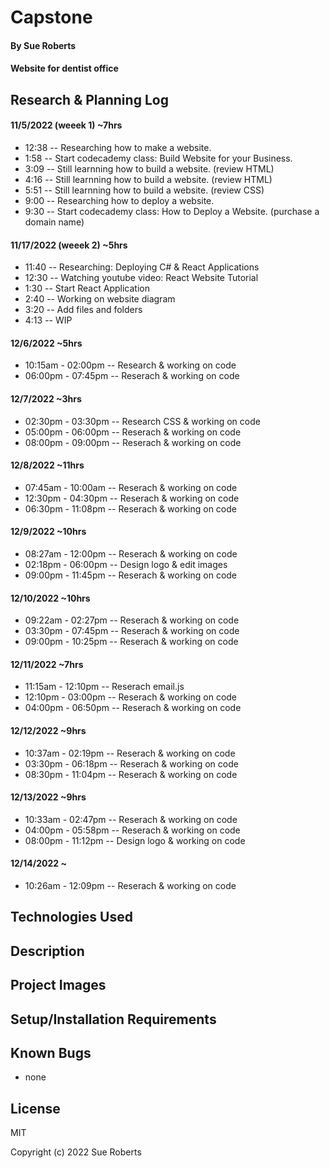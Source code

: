 # Capstone

#### By Sue Roberts

####  Website for dentist office

## Research & Planning Log

#### 11/5/2022 (weeek 1) ~7hrs
* 12:38 -- Researching how to make a website.
* 1:58  -- Start codecademy class: Build Website for your Business.
* 3:09  -- Still learnning how to build  a website. (review HTML)
* 4:16  -- Still learnning how to build a website. (review HTML)
* 5:51  -- Still learnning how to build a website. (review CSS)
* 9:00  -- Researching how to deploy a website.
* 9:30  -- Start codecademy class: How to Deploy a Website. (purchase a domain name)

#### 11/17/2022 (weeek 2) ~5hrs
* 11:40 -- Researching: Deploying C# & React Applications
* 12:30 -- Watching youtube video: React Website Tutorial
* 1:30  -- Start React Application
* 2:40  -- Working on website diagram
* 3:20  -- Add files and folders
* 4:13  -- WIP 

#### 12/6/2022 ~5hrs
* 10:15am - 02:00pm -- Research & working on code
* 06:00pm - 07:45pm -- Reserach & working on code 

#### 12/7/2022 ~3hrs
* 02:30pm - 03:30pm -- Research CSS & working on code
* 05:00pm - 06:00pm -- Reserach & working on code
* 08:00pm - 09:00pm -- Reserach & working on code

#### 12/8/2022 ~11hrs
* 07:45am - 10:00am -- Reserach & working on code
* 12:30pm - 04:30pm -- Reserach & working on code
* 06:30pm - 11:08pm -- Reserach & working on code

#### 12/9/2022 ~10hrs
* 08:27am - 12:00pm -- Reserach & working on code
* 02:18pm - 06:00pm -- Design logo & edit images
* 09:00pm - 11:45pm -- Reserach & working on code

#### 12/10/2022 ~10hrs
* 09:22am - 02:27pm -- Reserach & working on code
* 03:30pm - 07:45pm -- Reserach & working on code
* 09:00pm - 10:25pm -- Reserach & working on code

#### 12/11/2022 ~7hrs
* 11:15am - 12:10pm -- Reserach email.js
* 12:10pm - 03:00pm -- Reserach & working on code
* 04:00pm - 06:50pm -- Reserach & working on code

#### 12/12/2022 ~9hrs
* 10:37am - 02:19pm -- Reserach & working on code
* 03:30pm - 06:18pm -- Reserach & working on code
* 08:30pm - 11:04pm -- Reserach & working on code

#### 12/13/2022 ~9hrs
* 10:33am -  02:47pm -- Reserach & working on code
* 04:00pm -  05:58pm -- Reserach & working on code
* 08:00pm -  11:12pm -- Design logo  & working on code

#### 12/14/2022 ~
* 10:26am - 12:09pm -- Reserach & working on code




## Technologies Used

## Description

## Project Images

## Setup/Installation Requirements

## Known Bugs

* none

## License

MIT

Copyright (c) 2022 Sue Roberts

